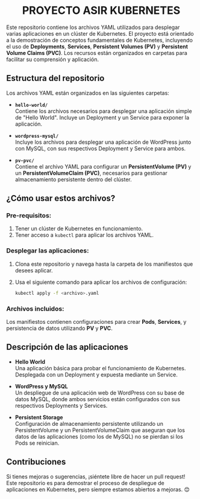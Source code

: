 
<h1 align="center">PROYECTO ASIR KUBERNETES</h1>

Este repositorio contiene los archivos YAML utilizados para desplegar varias aplicaciones en un clúster de Kubernetes. El proyecto está orientado a la demostración de conceptos fundamentales de Kubernetes, incluyendo el uso de **Deployments**, **Services**, **Persistent Volumes (PV)** y **Persistent Volume Claims (PVC)**. Los recursos están organizados en carpetas para facilitar su comprensión y aplicación.

## Estructura del repositorio

Los archivos YAML están organizados en las siguientes carpetas:

- **`hello-world/`**  
  Contiene los archivos necesarios para desplegar una aplicación simple de "Hello World". Incluye un Deployment y un Service para exponer la aplicación.

- **`wordpress-mysql/`**  
  Incluye los archivos para desplegar una aplicación de WordPress junto con MySQL, con sus respectivos Deployment y Service para ambos.

- **`pv-pvc/`**  
  Contiene el archivo YAML para configurar un **PersistentVolume (PV)** y un **PersistentVolumeClaim (PVC)**, necesarios para gestionar almacenamiento persistente dentro del clúster.

## ¿Cómo usar estos archivos?

### Pre-requisitos:
1. Tener un clúster de Kubernetes en funcionamiento.
2. Tener acceso a `kubectl` para aplicar los archivos YAML.

### Desplegar las aplicaciones:
1. Clona este repositorio y navega hasta la carpeta de los manifiestos que desees aplicar.
2. Usa el siguiente comando para aplicar los archivos de configuración:

   ```bash
   kubectl apply -f <archivo>.yaml
   ```

### Archivos incluidos:
Los manifiestos contienen configuraciones para crear **Pods**, **Services**, y persistencia de datos utilizando **PV** y **PVC**.

## Descripción de las aplicaciones

- **Hello World**  
  Una aplicación básica para probar el funcionamiento de Kubernetes. Desplegada con un Deployment y expuesta mediante un Service.

- **WordPress y MySQL**  
  Un despliegue de una aplicación web de WordPress con su base de datos MySQL, donde ambos servicios están configurados con sus respectivos Deployments y Services.

- **Persistent Storage**  
  Configuración de almacenamiento persistente utilizando un PersistentVolume y un PersistentVolumeClaim que aseguran que los datos de las aplicaciones (como los de MySQL) no se pierdan si los Pods se reinician.

## Contribuciones

Si tienes mejoras o sugerencias, ¡siéntete libre de hacer un pull request! Este repositorio es para demostrar el proceso de despliegue de aplicaciones en Kubernetes, pero siempre estamos abiertos a mejoras. 😊
